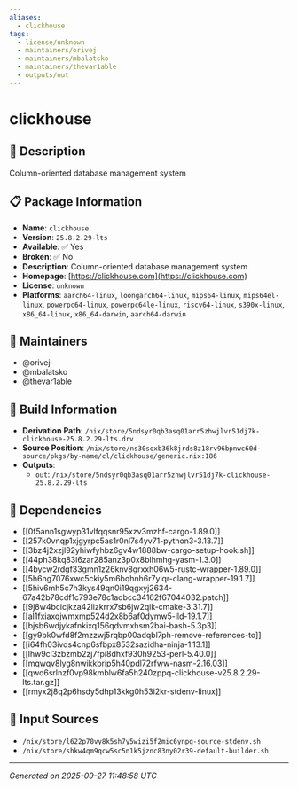 ```yaml
---
aliases:
  - clickhouse
tags:
  - license/unknown
  - maintainers/orivej
  - maintainers/mbalatsko
  - maintainers/thevar1able
  - outputs/out
---
```


# clickhouse

## 📝 Description

Column-oriented database management system

## 📋 Package Information

- **Name**: `clickhouse`
- **Version**: `25.8.2.29-lts`
- **Available**: ✅ Yes
- **Broken**: ✅ No
- **Description**: Column-oriented database management system
- **Homepage**: [https://clickhouse.com](https://clickhouse.com)
- **License**: `unknown`
- **Platforms**: `aarch64-linux`, `loongarch64-linux`, `mips64-linux`, `mips64el-linux`, `powerpc64-linux`, `powerpc64le-linux`, `riscv64-linux`, `s390x-linux`, `x86_64-linux`, `x86_64-darwin`, `aarch64-darwin`
## 👥 Maintainers

- @orivej
- @mbalatsko
- @thevar1able


## 🔧 Build Information

- **Derivation Path**: `/nix/store/5ndsyr0qb3asq01arr5zhwjlvr51dj7k-clickhouse-25.8.2.29-lts.drv`
- **Source Position**: `/nix/store/ns30sqxb36k8jrds8z18rv96bpnwc60d-source/pkgs/by-name/cl/clickhouse/generic.nix:186`
- **Outputs**:
  - `out`:  `/nix/store/5ndsyr0qb3asq01arr5zhwjlvr51dj7k-clickhouse-25.8.2.29-lts`

## 🔗 Dependencies

- [[0f5ann1sgwyp31vlfqqsnr95xzv3mzhf-cargo-1.89.0]]
- [[257k0vnqp1xjgyrpc5as1r0nl7s4yv71-python3-3.13.7]]
- [[3bz4j2xzjl92yhiwfyhbz6gv4w1888bw-cargo-setup-hook.sh]]
- [[44ph38kq83l6zar285anz3p0x8blhmhg-yasm-1.3.0]]
- [[4bycw2rdgf33gmn1z26knv8grxxh06w5-rustc-wrapper-1.89.0]]
- [[5h6ng7076xwc5ckiy5m6bqhnh6r7ylqr-clang-wrapper-19.1.7]]
- [[5hiv6mh5c7h3kys49qn0i19qgxyj2634-67a42b78cdf1c793e78c1adbcc34162f67044032.patch]]
- [[9j8w4bcicjkza42lizkrrx7sb6jw2qik-cmake-3.31.7]]
- [[al1fxiaxqjwmxmp524d2x8b6af0dymw5-lld-19.1.7]]
- [[bjsb6wdjykafnkixq156qdvmxhsm2bai-bash-5.3p3]]
- [[gy9bk0wfd8f2mzzwj5rqbp00adqbl7ph-remove-references-to]]
- [[i64fh03ivds4cnp6sfbpx8532sazidha-ninja-1.13.1]]
- [[lhw9cl3zbzmb2zj7fpi8dhxf930h9253-perl-5.40.0]]
- [[mqwqv8lyg8nwikkbrip5h40pdl72rfww-nasm-2.16.03]]
- [[qwd6srlnzf0vp98kmblw6fa5h240zppq-clickhouse-v25.8.2.29-lts.tar.gz]]
- [[rmyx2j8q2p6hsdy5dhp13kkg0h53i2kr-stdenv-linux]]

## 📁 Input Sources

- `/nix/store/l622p70vy8k5sh7y5wizi5f2mic6ynpg-source-stdenv.sh`
- `/nix/store/shkw4qm9qcw5sc5n1k5jznc83ny02r39-default-builder.sh`

---
*Generated on 2025-09-27 11:48:58 UTC*
